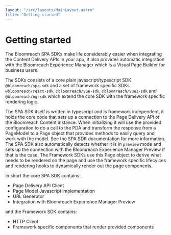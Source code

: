 ```yaml
---
layout: "/src/layouts/MainLayout.astro"
title: "Getting started"
---
```


# Getting started

The Bloomreach SPA SDKs make life considerably easier when integrating the Content Delivery APIs in your app, it also
provides automatic integration with the Bloomreach Experience Manager which is a Visual Page Builder for business users.

The SDKs consists of a core plain javascript/typescript SDK `@bloomreach/spa-sdk` and a set of framework specific SDKs
`@bloomreach/react-sdk`, `@bloomreach/vue-sdk`, `@bloomreach/vue3-sdk` and `@bloomreach/ng-sdk` which extend the core
SDK with the framework specific rendering logic.

The SPA SDK itself is written in typescript and is framework independent, it holds the core code that sets up a
connection to the Page Delivery API of the Bloomreach Content instance. When initializing it will use the provided
configuration to do a call to the PDA and transform the response from a PageModel to a Page object that provides methods
to easily query and work with the model. See the SPA SDK documentation for more information. The SPA SDK also
automatically detects whether it is in `preview` mode and sets up the connection with the Bloomreach Experience Manager
Preview if that is the case. The Framework SDKs use this Page object to derive what needs to be rendered on the page and
use the framework specific lifecylces and rendering hooks to dynamically render out the page components.

In short the core SPA SDK contains:

- Page Delivery API Client
- Page Model Javascript implementation
- URL Generator
- Integration with Bloomreach Experience Manager Preview

and the Framework SDK contains:

- HTTP Client
- Framework specific components that render provided components
